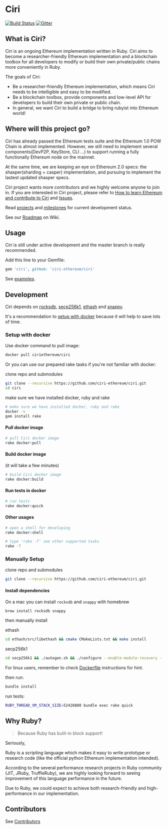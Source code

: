 Ciri
===============
[![Build Status](https://travis-ci.org/ciri-ethereum/ciri.svg?branch=master)](https://travis-ci.org/ciri-ethereum/ciri)
[![Gitter](https://badges.gitter.im/join.svg)](https://gitter.im/ciri-ethereum/Lobby)

What is Ciri?
---------------

Ciri is an ongoing Ethereum implementation written in Ruby. Ciri aims to become a researcher-friendly Ethereum implementation and a blockchain toolbox for all developers to modify or build their own private/public chains more conveniently in Ruby.

The goals of Ciri:

* Be a researcher-friendly Ethereum implementation, which means Ciri needs to be intelligible and easy to be modified.
* Be a blockchain toolbox, provide components and low-level API for developers to build their own private or public chain.
* In general, we want Ciri to build a bridge to bring rubyist into Ethereum world!

Where will this project go?
---------------

Ciri has already passed the Ethereum tests suite and the Ethereum 1.0 POW Chain is almost implemented. However, we still need to implement several components(DevP2P, KeyStore, CLI ...) to support running a fully functionally Ethereum node on the mainnet.

At the same time, we are keeping an eye on Ethereum 2.0 specs: the shasper(sharding + casper) implementation, and pursuing to implement the lastest updated shasper specs.

Ciri project wants more contributors and we highly welcome anyone to join in. If you are interested in Ciri project, please refer to [How to learn Ethereum and contribute to Ciri](https://github.com/ciri-ethereum/ciri/wiki#how-to-learn-ethereum-and-contribute-to-ciri) and [Issues](https://github.com/ciri-ethereum/ciri/issues).

Read [projects](https://github.com/ciri-ethereum/ciri/projects) and [milestones](https://github.com/ciri-ethereum/ciri/milestones) for current development status.

See our [Roadmap](https://github.com/ciri-ethereum/ciri/wiki) on Wiki.

Usage
---------------

Ciri is still under active development and the master branch is really recommended.

Add this line to your Gemfile:

``` ruby
gem 'ciri', github: 'ciri-ethereum/ciri'
```

See [examples](https://github.com/ciri-ethereum/ciri).

Development
---------------

Ciri depends on [rocksdb](https://github.com/facebook/rocksdb), [secp256k1](https://github.com/bitcoin-core/secp256k1), [ethash](https://github.com/ethereum/ethash) and [snappy](https://github.com/google/snappy).

It's a recommendation to [setup with docker](#setup-with-docker) because it will help to save lots of time.

### Setup with docker

Use docker command to pull image:

``` bash
docker pull ciriethereum/ciri
```

Or you can use our prepared rake tasks if you're not familiar with docker:

clone repo and submodules

``` bash
git clone --recursive https://github.com/ciri-ethereum/ciri.git
cd ciri
```

make sure we have installed docker, ruby and rake
``` bash
# make sure we have installed docker, ruby and rake
docker -v
gem install rake
```

#### Pull docker image

``` bash
# pull Ciri docker image
rake docker:pull
```

#### Build docker image
(it will take a few minutes)
``` bash
# build Ciri docker image
rake docker:build
```

#### Run tests in docker
``` bash
# run tests
rake docker:quick
```

#### Other usages
``` bash
# open a shell for developing
rake docker:shell

# type 'rake -T' see other supported tasks 
rake -T
``` 

### Manually Setup

clone repo and submodules

``` bash
git clone --recursive https://github.com/ciri-ethereum/ciri.git
```

#### Install dependencies

On a mac you can install `rocksdb` and `snappy` with homebrew

``` bash
brew install rocksdb snappy
```

then manually install

ethash
``` bash
cd ethash/src/libethash && cmake CMakeLists.txt && make install
```

secp256k1
``` bash
cd secp256k1 && ./autogen.sh && ./configure --enable-module-recovery --enable-experimental --enable-module-ecdh && make && make install
```

For linux users, remember to check [Dockerfile](/docker) instructions for hint.

then run: 
``` bash
bundle install
```

run tests:
``` bash
RUBY_THREAD_VM_STACK_SIZE=52428800 bundle exec rake quick
```

Why Ruby?
---------------

> Because Ruby has built-in block support!

Seriously, 

Ruby is a scripting language which makes it easy to write prototype or research code (like the official python Ethereum implementation intended).

According to the several performance research projects in Ruby community (JIT, JRuby, TruffleRuby), we are highly looking forward to seeing improvement of this language performance in the future. 

Due to Ruby, we could expect to achieve both research-friendly and high-performance in our implementation.


Contributors
---------------

See [Contributors](https://github.com/ciri-ethereum/ciri/graphs/contributors)

